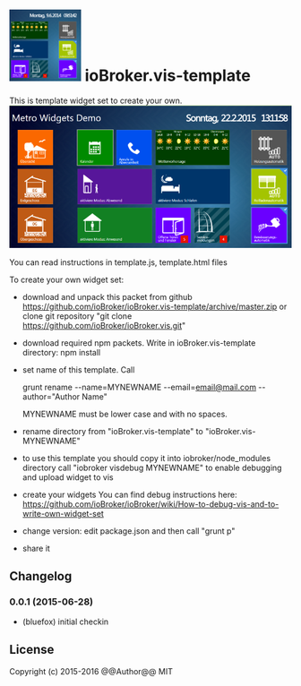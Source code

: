 ![Logo](admin/template.png)
ioBroker.vis-template
============

This is template widget set to create your own.
![Screenshot](img/widgets.png)

You can read instructions in template.js, template.html files

To create your own widget set:
- download and unpack this packet from github https://github.com/ioBroker/ioBroker.vis-template/archive/master.zip
  or clone git repository "git clone https://github.com/ioBroker/ioBroker.vis.git"

- download required npm packets. Write in ioBroker.vis-template directory:
  npm install
  
- set name of this template. Call
  
  grunt rename --name=MYNEWNAME --email=email@mail.com --author="Author Name"
  
  MYNEWNAME must be lower case and with no spaces.
 
- rename directory from "ioBroker.vis-template" to "ioBroker.vis-MYNEWNAME"

- to use this template you should copy it into iobroker/node_modules directory
  call "iobroker visdebug MYNEWNAME" to enable debugging and upload widget to vis

- create your widgets
  You can find debug instructions here: https://github.com/ioBroker/ioBroker/wiki/How-to-debug-vis-and-to-write-own-widget-set

- change version: edit package.json and then call "grunt p"
  
- share it

## Changelog

### 0.0.1 (2015-06-28)
- (bluefox) initial checkin

## License
 Copyright (c) 2015-2016 @@Author@@
 MIT
